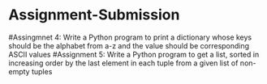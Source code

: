# Assignment-Submission
#Assingmnet 4: Write a Python program to print a dictionary whose keys should be the alphabet from a-z and the value should be corresponding ASCII values
#Assignment 5: Write a Python program to get a list, sorted in increasing order by the last element in each tuple from a given list of non-empty tuples
